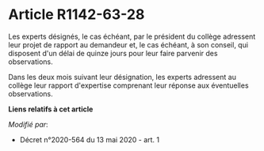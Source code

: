 # Article R1142-63-28

Les experts désignés, le cas échéant, par le président du collège adressent leur projet de rapport au demandeur et, le cas
échéant, à son conseil, qui disposent d'un délai de quinze jours pour leur faire parvenir des observations.

Dans les deux mois suivant leur désignation, les experts adressent au collège leur rapport d'expertise comprenant leur
réponse aux éventuelles observations.

**Liens relatifs à cet article**

_Modifié par_:

  - Décret n°2020-564 du 13 mai 2020 - art. 1
